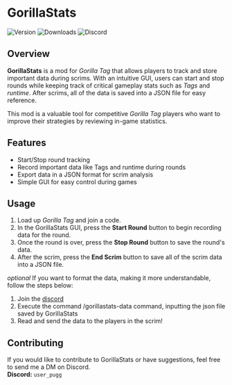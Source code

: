 # GorillaStats

![Version](https://img.shields.io/badge/version-1.0-blue)
![Downloads](https://img.shields.io/github/downloads/PuggMonkey/GorillaStats/total.svg)
![Discord](https://img.shields.io/discord/1174448481981702154.svg?label=Discord&logo=discord)

## Overview
**GorillaStats** is a mod for *Gorilla Tag* that allows players to track and store important data during scrims. With an intuitive GUI, users can start and stop rounds while keeping track of critical gameplay stats such as *Tags* and *runtime*. After scrims, all of the data is saved into a JSON file for easy reference.

This mod is a valuable tool for competitive *Gorilla Tag* players who want to improve their strategies by reviewing in-game statistics.

## Features
- Start/Stop round tracking
- Record important data like Tags and runtime during rounds
- Export data in a JSON format for scrim analysis
- Simple GUI for easy control during games

## Usage
1. Load up *Gorilla Tag* and join a code.
2. In the GorillaStats GUI, press the **Start Round** button to begin recording data for the round.
3. Once the round is over, press the **Stop Round** button to save the round's data.
4. After the scrim, press the **End Scrim** button to save all of the scrim data into a JSON file.

*optional*
If you want to format the data, making it more understandable, follow the steps below:
1. Join the [discord](https://discord.gg/xuttz3ptk9)
2. Execute the command /gorillastats-data command, inputting the json file saved by GorillaStats
3. Read and send the data to the players in the scrim!

## Contributing
If you would like to contribute to GorillaStats or have suggestions, feel free to send me a DM on Discord.  
**Discord:** `user_pugg`
